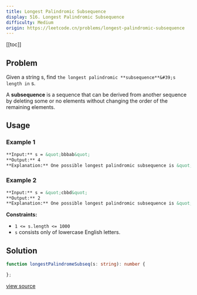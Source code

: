 ```yaml
---
title: Longest Palindromic Subsequence
display: 516. Longest Palindromic Subsequence
difficulty: Medium
origin: https://leetcode.cn/problems/longest-palindromic-subsequence
---
```


[[toc]]

## Problem

Given a string s, find `the longest palindromic **subsequence**&#39;s length in` s.

A **subsequence** is a sequence that can be derived from another sequence by deleting some or no elements without changing the order of the remaining elements.

## Usage

### Example 1

```md
**Input:** s = &quot;bbbab&quot;
**Output:** 4
**Explanation:** One possible longest palindromic subsequence is &quot;bbbb&quot;.
```

### Example 2

```md
**Input:** s = &quot;cbbd&quot;
**Output:** 2
**Explanation:** One possible longest palindromic subsequence is &quot;bb&quot;.
```

**Constraints:**

- <code>1 &lt;= s.length &lt;= 1000</code>
- <code>s</code> consists only of lowercase English letters.

## Solution

```ts
function longestPalindromeSubseq(s: string): number {

};
```

[view source](https://leetcode.cn/problems/longest-palindromic-subsequence)

